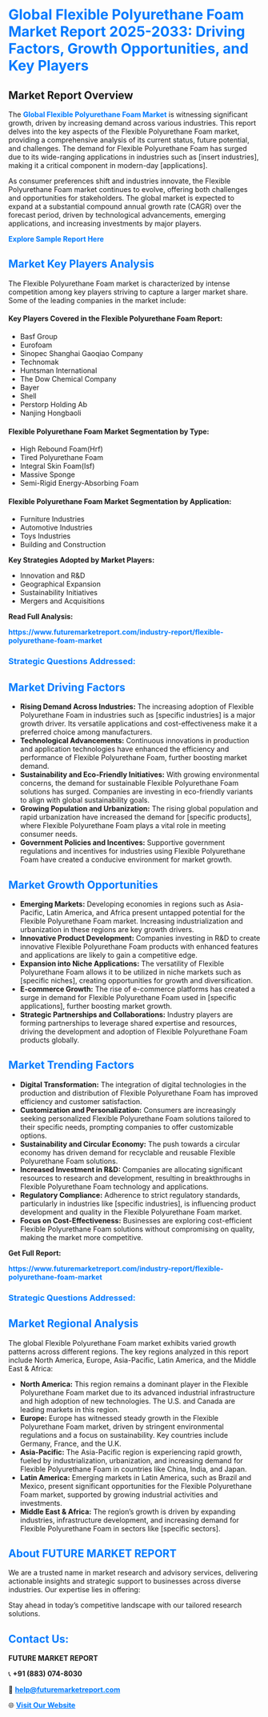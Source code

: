 <h1 style="color: #007BFF;">Global Flexible Polyurethane Foam Market Report 2025-2033: Driving Factors, Growth Opportunities, and Key Players</h1>

<section id="overview">
<h2>Market Report Overview</h2>
<p>The <a href="https://www.futuremarketreport.com/industry-report/flexible-polyurethane-foam-market" style="color: #007BFF; text-decoration: none;"><strong>Global Flexible Polyurethane Foam Market</strong></a> is witnessing significant growth, driven by increasing demand across various industries. This report delves into the key aspects of the Flexible Polyurethane Foam market, providing a comprehensive analysis of its current status, future potential, and challenges. The demand for Flexible Polyurethane Foam has surged due to its wide-ranging applications in industries such as [insert industries], making it a critical component in modern-day [applications].</p>
<p>As consumer preferences shift and industries innovate, the Flexible Polyurethane Foam market continues to evolve, offering both challenges and opportunities for stakeholders. The global market is expected to expand at a substantial compound annual growth rate (CAGR) over the forecast period, driven by technological advancements, emerging applications, and increasing investments by major players.</p>
</section>

<section id="overview">
<p><a href="https://www.futuremarketreport.com/request-sample/reportId=31216" style="color: #007BFF; text-decoration: none;"><strong>Explore Sample Report Here</strong></a></p>
</section>

<section id="key-players">
<h2 style="color: #007BFF;">Market Key Players Analysis</h2>
<p>The Flexible Polyurethane Foam market is characterized by intense competition among key players striving to capture a larger market share. Some of the leading companies in the market include:</p>
<h4>Key Players Covered in the Flexible Polyurethane Foam Report:</h4>
<ul><li>Basf Group</li><li>Eurofoam</li><li>Sinopec Shanghai Gaoqiao Company</li><li>Technomak</li><li>Huntsman International</li><li>The Dow Chemical Company</li><li>Bayer</li><li>Shell</li><li>Perstorp Holding Ab</li><li>Nanjing Hongbaoli</li></ul>
<h4>Flexible Polyurethane Foam Market Segmentation by Type:</h4>
<ul><li>High Rebound Foam(Hrf)</li><li>Tired Polyurethane Foam</li><li>Integral Skin Foam(Isf)</li><li>Massive Sponge</li><li>Semi-Rigid Energy-Absorbing Foam</li></ul>

<h4>Flexible Polyurethane Foam Market Segmentation by Application:</h4>
<ul><li>Furniture Industries</li><li>Automotive Industries</li><li>Toys Industries</li><li>Building and Construction</li></ul>
<p><strong>Key Strategies Adopted by Market Players:</strong></p>
<ul>
<li>Innovation and R&D</li>
<li>Geographical Expansion</li>
<li>Sustainability Initiatives</li>
<li>Mergers and Acquisitions</li>
</ul>
</section>

<section>
<p><strong>Read Full Analysis: </strong></p><a href="https://www.futuremarketreport.com/industry-report/flexible-polyurethane-foam-market" style="color: #007BFF; text-decoration: none;"><strong>https://www.futuremarketreport.com/industry-report/flexible-polyurethane-foam-market</strong></a>
<h3 style="color: #007BFF;">Strategic Questions Addressed:</h3>
</section>

<section id="driving-factors">
<h2 style="color: #007BFF;">Market Driving Factors</h2>
<ul>
<li><strong>Rising Demand Across Industries:</strong> The increasing adoption of Flexible Polyurethane Foam in industries such as [specific industries] is a major growth driver. Its versatile applications and cost-effectiveness make it a preferred choice among manufacturers.</li>
<li><strong>Technological Advancements:</strong> Continuous innovations in production and application technologies have enhanced the efficiency and performance of Flexible Polyurethane Foam, further boosting market demand.</li>
<li><strong>Sustainability and Eco-Friendly Initiatives:</strong> With growing environmental concerns, the demand for sustainable Flexible Polyurethane Foam solutions has surged. Companies are investing in eco-friendly variants to align with global sustainability goals.</li>
<li><strong>Growing Population and Urbanization:</strong> The rising global population and rapid urbanization have increased the demand for [specific products], where Flexible Polyurethane Foam plays a vital role in meeting consumer needs.</li>
<li><strong>Government Policies and Incentives:</strong> Supportive government regulations and incentives for industries using Flexible Polyurethane Foam have created a conducive environment for market growth.</li>
</ul>
</section>

<section id="growth-opportunities">
<h2 style="color: #007BFF;">Market Growth Opportunities</h2>
<ul>
<li><strong>Emerging Markets:</strong> Developing economies in regions such as Asia-Pacific, Latin America, and Africa present untapped potential for the Flexible Polyurethane Foam market. Increasing industrialization and urbanization in these regions are key growth drivers.</li>
<li><strong>Innovative Product Development:</strong> Companies investing in R&D to create innovative Flexible Polyurethane Foam products with enhanced features and applications are likely to gain a competitive edge.</li>
<li><strong>Expansion into Niche Applications:</strong> The versatility of Flexible Polyurethane Foam allows it to be utilized in niche markets such as [specific niches], creating opportunities for growth and diversification.</li>
<li><strong>E-commerce Growth:</strong> The rise of e-commerce platforms has created a surge in demand for Flexible Polyurethane Foam used in [specific applications], further boosting market growth.</li>
<li><strong>Strategic Partnerships and Collaborations:</strong> Industry players are forming partnerships to leverage shared expertise and resources, driving the development and adoption of Flexible Polyurethane Foam products globally.</li>
</ul>
</section>

<section id="trending-factors">
<h2 style="color: #007BFF;">Market Trending Factors</h2>
<ul>
<li><strong>Digital Transformation:</strong> The integration of digital technologies in the production and distribution of Flexible Polyurethane Foam has improved efficiency and customer satisfaction.</li>
<li><strong>Customization and Personalization:</strong> Consumers are increasingly seeking personalized Flexible Polyurethane Foam solutions tailored to their specific needs, prompting companies to offer customizable options.</li>
<li><strong>Sustainability and Circular Economy:</strong> The push towards a circular economy has driven demand for recyclable and reusable Flexible Polyurethane Foam solutions.</li>
<li><strong>Increased Investment in R&D:</strong> Companies are allocating significant resources to research and development, resulting in breakthroughs in Flexible Polyurethane Foam technology and applications.</li>
<li><strong>Regulatory Compliance:</strong> Adherence to strict regulatory standards, particularly in industries like [specific industries], is influencing product development and quality in the Flexible Polyurethane Foam market.</li>
<li><strong>Focus on Cost-Effectiveness:</strong> Businesses are exploring cost-efficient Flexible Polyurethane Foam solutions without compromising on quality, making the market more competitive.</li>
</ul>
</section>

<section>
<p><strong>Get Full Report: </strong></p><a href="https://www.futuremarketreport.com/industry-report/flexible-polyurethane-foam-market" style="color: #007BFF; text-decoration: none;"><strong>https://www.futuremarketreport.com/industry-report/flexible-polyurethane-foam-market</strong></a>
<h3 style="color: #007BFF;">Strategic Questions Addressed:</h3>
</section>


<section id="regional-analysis">
<h2 style="color: #007BFF;">Market Regional Analysis</h2>
<p>The global Flexible Polyurethane Foam market exhibits varied growth patterns across different regions. The key regions analyzed in this report include North America, Europe, Asia-Pacific, Latin America, and the Middle East & Africa:</p>
<ul>
<li><strong>North America:</strong> This region remains a dominant player in the Flexible Polyurethane Foam market due to its advanced industrial infrastructure and high adoption of new technologies. The U.S. and Canada are leading markets in this region.</li>
<li><strong>Europe:</strong> Europe has witnessed steady growth in the Flexible Polyurethane Foam market, driven by stringent environmental regulations and a focus on sustainability. Key countries include Germany, France, and the U.K.</li>
<li><strong>Asia-Pacific:</strong> The Asia-Pacific region is experiencing rapid growth, fueled by industrialization, urbanization, and increasing demand for Flexible Polyurethane Foam in countries like China, India, and Japan.</li>
<li><strong>Latin America:</strong> Emerging markets in Latin America, such as Brazil and Mexico, present significant opportunities for the Flexible Polyurethane Foam market, supported by growing industrial activities and investments.</li>
<li><strong>Middle East & Africa:</strong> The region’s growth is driven by expanding industries, infrastructure development, and increasing demand for Flexible Polyurethane Foam in sectors like [specific sectors].</li>
</ul>
</section>

<footer>
<h2 style="color: #007BFF;">About FUTURE MARKET REPORT</h2>
<p>We are a trusted name in market research and advisory services, delivering actionable insights and strategic support to businesses across diverse industries. Our expertise lies in offering:</p>

<p>Stay ahead in today’s competitive landscape with our tailored research solutions.</p>

<h2 style="color: #007BFF;">Contact Us:</h2>
<p><strong>FUTURE MARKET REPORT</strong></p>
<p>📞 <strong>+91 (883) 074-8030</strong></p>
<p>📧 <strong><a href="mailto:help@futuremarketreport.com" style="color: #007BFF;">help@futuremarketreport.com</a></strong></p>
<p>🌐 <strong><a href="https://www.futuremarketreport.com/" style="color: #007BFF;">Visit Our Website</a></strong></p>
</footer>